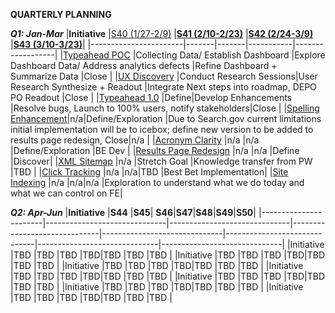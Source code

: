 **QUARTERLY PLANNING**
 

 ***Q1: Jan-Mar***
|**Initiative**         |[S40 (1/27-2/9)](https://github.com/department-of-veterans-affairs/va.gov-team/issues/19480) |**[S41 (2/10-2/23)](https://github.com/department-of-veterans-affairs/va.gov-team/issues/19627)**         |**[S42 (2/24-3/9)](https://github.com/department-of-veterans-affairs/va.gov-team/issues/19694)**         |**[S43 (3/10-3/23)](https://github.com/department-of-veterans-affairs/va.gov-team/issues/19695)**| 
|-----------------------|-------|-------|-----------|------------------|
|[Typeahead POC](https://github.com/department-of-veterans-affairs/va.gov-team/issues/18785)              |Collecting Data/ Establish Dashboard |Explore Dashboard Data/ Address analytics defects |Refine Dashboard + Summarize Data |Close |
|[UX Discovery](https://github.com/department-of-veterans-affairs/va.gov-team/issues/11638)            |Conduct Research Sessions|User Research Synthesize + Readout |Integrate Next steps into roadmap, DEPO PO Readout |Close |
|[Typeahead 1.0](https://github.com/department-of-veterans-affairs/va.gov-team/issues/17558)     |Define|Develop Enhancements |Resolve bugs, Launch to 100% users, notify stakeholders|Close |
|[Spelling Enhancement](https://github.com/department-of-veterans-affairs/va.gov-team/issues/19190)|n/a|Define/Exploration |Due to Search.gov current limitations initial implementation will be to icebox; define new version to be added to results page redesign, Close|n/a |
|[Acronym Clarity](https://github.com/department-of-veterans-affairs/va.gov-team/issues/19371)           |n/a |n/a |Define/Exploration |BE Dev |
|[Results Page Redesign](https://github.com/department-of-veterans-affairs/va.gov-team/issues/20402)             |n/a |n/a |Define |Discover|
|[XML Sitemap](https://github.com/department-of-veterans-affairs/va.gov-team/issues/16752)             |n/a |Stretch Goal |Knowledge transfer from PW |TBD |
|[Click Tracking]()             |n/a |n/a|TBD |Best Bet Implementation|
|[Site Indexing]()             |n/a |n/a|n/a |Exploration to understand what we do today and what we can control on FE|


 ***Q2: Apr-Jun***
|**Initiative**         |**S44**         |**S45**| **S46**|**S47**|**S48**|**S49**|**S50**|
|-----------------------|------------------------------|------------------------------|------------------------------|------------------------------|------------------------------|------------------------------|------------------------------|
|Initiative            |TBD |TBD |TBD |TBD|TBD |TBD |TBD |
|Initiative            |TBD |TBD |TBD |TBD|TBD |TBD |TBD |
|Initiative            |TBD |TBD |TBD |TBD|TBD |TBD |TBD |
|Initiative            |TBD |TBD |TBD |TBD|TBD |TBD |TBD |
|Initiative            |TBD |TBD |TBD |TBD|TBD |TBD |TBD |
|Initiative            |TBD |TBD |TBD |TBD|TBD |TBD |TBD |
|Initiative            |TBD |TBD |TBD |TBD|TBD |TBD |TBD |

